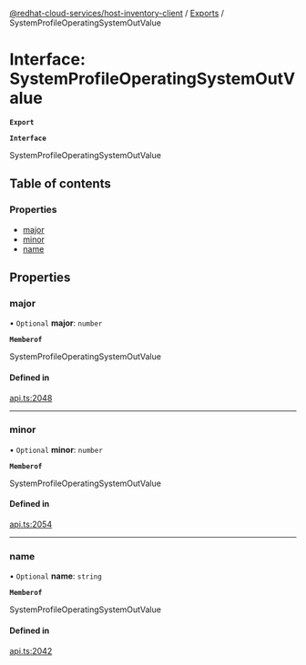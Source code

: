 [@redhat-cloud-services/host-inventory-client](../README.md) / [Exports](../modules.md) / SystemProfileOperatingSystemOutValue

# Interface: SystemProfileOperatingSystemOutValue

**`Export`**

**`Interface`**

SystemProfileOperatingSystemOutValue

## Table of contents

### Properties

- [major](SystemProfileOperatingSystemOutValue.md#major)
- [minor](SystemProfileOperatingSystemOutValue.md#minor)
- [name](SystemProfileOperatingSystemOutValue.md#name)

## Properties

### major

• `Optional` **major**: `number`

**`Memberof`**

SystemProfileOperatingSystemOutValue

#### Defined in

[api.ts:2048](https://github.com/RedHatInsights/javascript-clients/blob/master/packages/host-inventory/api.ts#L2048)

___

### minor

• `Optional` **minor**: `number`

**`Memberof`**

SystemProfileOperatingSystemOutValue

#### Defined in

[api.ts:2054](https://github.com/RedHatInsights/javascript-clients/blob/master/packages/host-inventory/api.ts#L2054)

___

### name

• `Optional` **name**: `string`

**`Memberof`**

SystemProfileOperatingSystemOutValue

#### Defined in

[api.ts:2042](https://github.com/RedHatInsights/javascript-clients/blob/master/packages/host-inventory/api.ts#L2042)

